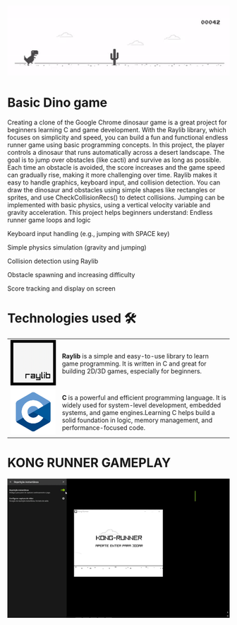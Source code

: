 <img src="readme/dino-non-birthday-version-0.gif" alt="Dino game" width="800"/>

# Basic Dino game

Creating a clone of the Google Chrome dinosaur game is a great project for beginners learning C and game development. With the Raylib library, which focuses on simplicity and speed, you can build a fun and functional endless runner game using basic programming concepts.
In this project, the player controls a dinosaur that runs automatically across a desert landscape. The goal is to jump over obstacles (like cacti) and survive as long as possible. Each time an obstacle is avoided, the score increases and the game speed can gradually rise, making it more challenging over time.
Raylib makes it easy to handle graphics, keyboard input, and collision detection. You can draw the dinosaur and obstacles using simple shapes like rectangles or sprites, and use CheckCollisionRecs() to detect collisions. Jumping can be implemented with basic physics, using a vertical velocity variable and gravity acceleration.
This project helps beginners understand:
Endless runner game loops and logic

Keyboard input handling (e.g., jumping with SPACE key)

Simple physics simulation (gravity and jumping)

Collision detection using Raylib

Obstacle spawning and increasing difficulty

Score tracking and display on screen


# Technologies used 🛠️ 

<table>
  <tr>
    <td><img src="readme/Raylib_logo.png" alt="Raylib-logo" width="600"/></td>
    <td>
      <strong>Raylib</strong> is a simple and easy-to-use library to learn game programming. It is written in C and great for building 2D/3D games, especially for beginners.
    </td>
  </tr>
  <tr>
    <td><img src="readme/25699522.png" alt="C-logo" width="400"/></td>
    <td>
       <strong>C</strong> is a powerful and efficient programming language. It is widely used for system-level development, embedded systems, and game engines.Learning C helps build a solid foundation in logic, memory management, and performance-focused code.
    </td>
  </tr>

</table>

# KONG RUNNER GAMEPLAY
<img src="readme/gamePlay.gif" alt="Dino game" width="800"/>
